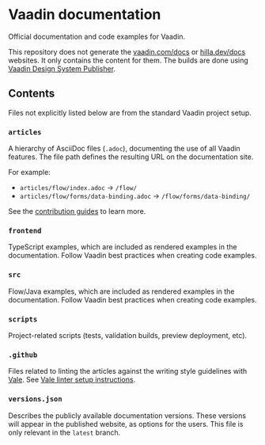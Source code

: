# Vaadin documentation

Official documentation and code examples for Vaadin.

This repository does not generate the [vaadin.com/docs](https://vaadin.com/docs) or [hilla.dev/docs](https://hilla.dev/docs) websites. It only contains the content for them. The builds are done using [Vaadin Design System Publisher](https://vaadin.com/design-system-publisher).

## Contents

Files not explicitly listed below are from the standard Vaadin project setup.

### `articles`

A hierarchy of AsciiDoc files (`.adoc`), documenting the use of all Vaadin features. The file path defines the resulting URL on the documentation site.

For example:

- `articles/flow/index.adoc` → `/flow/`
- `articles/flow/forms/data-binding.adoc` → `/flow/forms/data-binding/`

See the [contribution guides](https://vaadin.com/docs/contributing/docs) to learn more.

### `frontend`

TypeScript examples, which are included as rendered examples in the documentation. Follow Vaadin best practices when creating code examples.

### `src`

Flow/Java examples, which are included as rendered examples in the documentation. Follow Vaadin best practices when creating code examples.

### `scripts`

Project-related scripts (tests, validation builds, preview deployment, etc).

### `.github`

Files related to linting the articles against the writing style guidelines with [Vale](https://docs.errata.ai/vale/about). See [Vale linter setup instructions](https://vaadin.com/docs/latest/contributing-docs/authoring/editing-tools/#vale).

### `versions.json`

Describes the publicly available documentation versions. These versions will appear in the published website, as options for the users. This file is only relevant in the `latest` branch.
